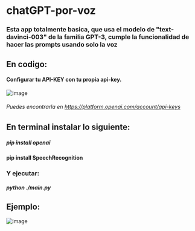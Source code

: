 # chatGPT-por-voz
### Esta app totalmente basica, que usa el modelo de "text-davinci-003" de la familia GPT-3, cumple la funcionalidad de hacer las prompts usando solo la voz
## En codigo:
#### Configurar tu API-KEY con tu propia api-key.
![image](https://user-images.githubusercontent.com/69114833/226231121-aff69469-793d-4812-9d3b-66dd26602f3b.png)

###### Puedes encontrarla en https://platform.openai.com/account/api-keys
## En terminal instalar lo siguiente:
##### pip install openai
#### pip install SpeechRecognition
### Y ejecutar:
##### python ./main.py

## Ejemplo:
![image](https://user-images.githubusercontent.com/69114833/226231044-1a9926be-4a79-459e-a929-7f14dde4d6c9.png)